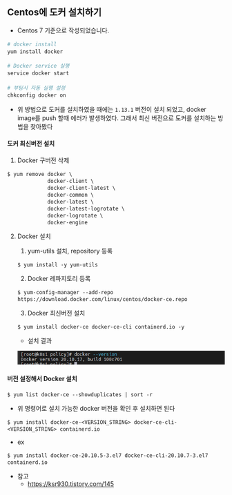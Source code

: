 ## Centos에 도커 설치하기

- Centos 7 기준으로 작성되었습니다.



```bash
# docker install
yum install docker

# Docker service 실행
service docker start

# 부팅시 자동 실행 설정
chkconfig docker on
```

- 위 방법으로 도커를 설치하였을 때에는 `1.13.1` 버전이 설치 되었고, docker image를 push 할때 에러가 발생하였다. 그래서 최신 버전으로 도커를 설치하는 방법을 찾아봤다



#### 도커 최신버전 설치

1. Docker 구버전 삭제

```
$ yum remove docker \
             docker-client \
             docker-client-latest \
             docker-common \
             docker-latest \
             docker-latest-logrotate \
             docker-logrotate \
             docker-engine
```

2. Docker 설치

   1. yum-utils 설치, repository  등록

   ```
   $ yum install -y yum-utils
   ```

   2. Docker 레파지토리 등록

   ```
   $ yum-config-manager --add-repo https://download.docker.com/linux/centos/docker-ce.repo
   ```

   3. Docker 최신버전 설치

   ```
   $ yum install docker-ce docker-ce-cli containerd.io -y
   ```

   - 설치 결과

   ![도커버전](images/도커버전.PNG)



#### 버전 설정해서 Docker 설치

```
$ yum list docker-ce --showduplicates | sort -r
```

- 위 명령어로 설치 가능한 docker 버전을 확인 후 설치하면 된다

```
$ yum install docker-ce-<VERSION_STRING> docker-ce-cli-<VERSION_STRING> containerd.io
```

- ex

```
$ yum install docker-ce-20.10.5-3.el7 docker-ce-cli-20.10.7-3.el7 containerd.io
```



- 참고
  - https://ksr930.tistory.com/145
